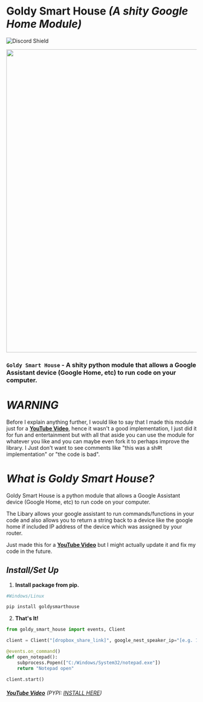 # Goldy Smart House *(A shity Google Home Module)*

![Discord Shield](https://discordapp.com/api/guilds/759051039470387272/widget.png?style=shield)

<p align="center">
 <img src="https://media.discordapp.net/attachments/436201641486581762/959065479056601128/Untitled-1.png" width="800" />
</p>

### ``Goldy Smart House`` - A shity python module that allows a Google Assistant device (Google Home, etc) to run code on your computer.

# *WARNING*
Before I explain anything further, I would like to say that I made this module just for a **[YouTube Video](https://youtu.be/_bkefjTpagA)**, hence it wasn't a good implementation, I just did it for fun and entertainment but with all that aside you can use the module for whatever you like and you can maybe even fork it to perhaps improve the library. I Just don't want to see comments like "this was a sh#t implementation" or "the code is bad".

# *What is Goldy Smart House?*
Goldy Smart House is a python module that allows a Google Assistant device (Google Home, etc) to run code on your computer. 

The Libary allows your google assistant to run commands/functions in your code and also allows you to return a string back to a device like the google home if included IP address of the device which was assigned by your router.

Just made this for a **[YouTube Video](https://youtu.be/_bkefjTpagA)** but I might actually update it and fix my code in the future.

## *Install/Set Up*
1. **Install package from pip.**
```sh
#Windows/Linux

pip install goldysmarthouse
```
2. **That's It!** 
```python
from goldy_smart_house import events, Client

client = Client("[dropbox_share_link]", google_nest_speaker_ip="[e.g. 192.168.1.75]", enable_logs=True, read_back_volume=11)

@events.on_command()
def open_notepad():
    subprocess.Popen(["C:/Windows/System32/notepad.exe"])
    return "Notepad open"

client.start()
```

###### **[YouTube Video](https://youtu.be/_bkefjTpagA)** (PYPI: [INSTALL HERE](https://pypi.org/project/goldysmarthouse/))
